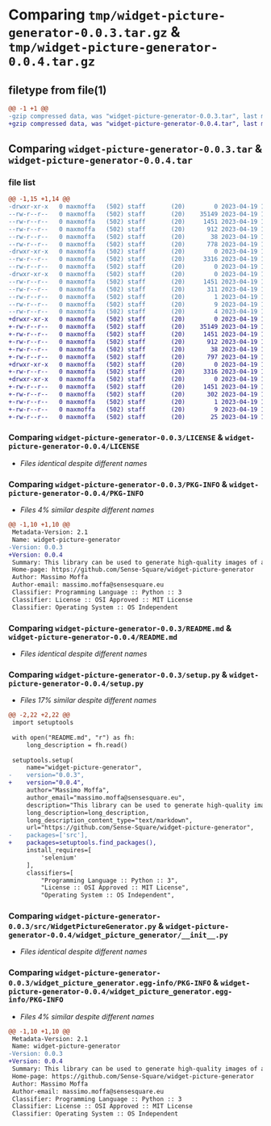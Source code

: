 # Comparing `tmp/widget-picture-generator-0.0.3.tar.gz` & `tmp/widget-picture-generator-0.0.4.tar.gz`

## filetype from file(1)

```diff
@@ -1 +1 @@
-gzip compressed data, was "widget-picture-generator-0.0.3.tar", last modified: Wed Apr 19 13:26:48 2023, max compression
+gzip compressed data, was "widget-picture-generator-0.0.4.tar", last modified: Wed Apr 19 13:31:50 2023, max compression
```

## Comparing `widget-picture-generator-0.0.3.tar` & `widget-picture-generator-0.0.4.tar`

### file list

```diff
@@ -1,15 +1,14 @@
-drwxr-xr-x   0 maxmoffa   (502) staff       (20)        0 2023-04-19 13:26:48.642558 widget-picture-generator-0.0.3/
--rw-r--r--   0 maxmoffa   (502) staff       (20)    35149 2023-04-19 12:59:55.000000 widget-picture-generator-0.0.3/LICENSE
--rw-r--r--   0 maxmoffa   (502) staff       (20)     1451 2023-04-19 13:26:48.642433 widget-picture-generator-0.0.3/PKG-INFO
--rw-r--r--   0 maxmoffa   (502) staff       (20)      912 2023-04-19 12:49:31.000000 widget-picture-generator-0.0.3/README.md
--rw-r--r--   0 maxmoffa   (502) staff       (20)       38 2023-04-19 13:26:48.642609 widget-picture-generator-0.0.3/setup.cfg
--rw-r--r--   0 maxmoffa   (502) staff       (20)      778 2023-04-19 13:26:19.000000 widget-picture-generator-0.0.3/setup.py
-drwxr-xr-x   0 maxmoffa   (502) staff       (20)        0 2023-04-19 13:26:48.641636 widget-picture-generator-0.0.3/src/
--rw-r--r--   0 maxmoffa   (502) staff       (20)     3316 2023-04-19 13:15:43.000000 widget-picture-generator-0.0.3/src/WidgetPictureGenerator.py
--rw-r--r--   0 maxmoffa   (502) staff       (20)        0 2023-04-19 13:01:02.000000 widget-picture-generator-0.0.3/src/__init__.py
-drwxr-xr-x   0 maxmoffa   (502) staff       (20)        0 2023-04-19 13:26:48.642257 widget-picture-generator-0.0.3/widget_picture_generator.egg-info/
--rw-r--r--   0 maxmoffa   (502) staff       (20)     1451 2023-04-19 13:26:48.000000 widget-picture-generator-0.0.3/widget_picture_generator.egg-info/PKG-INFO
--rw-r--r--   0 maxmoffa   (502) staff       (20)      311 2023-04-19 13:26:48.000000 widget-picture-generator-0.0.3/widget_picture_generator.egg-info/SOURCES.txt
--rw-r--r--   0 maxmoffa   (502) staff       (20)        1 2023-04-19 13:26:48.000000 widget-picture-generator-0.0.3/widget_picture_generator.egg-info/dependency_links.txt
--rw-r--r--   0 maxmoffa   (502) staff       (20)        9 2023-04-19 13:26:48.000000 widget-picture-generator-0.0.3/widget_picture_generator.egg-info/requires.txt
--rw-r--r--   0 maxmoffa   (502) staff       (20)        4 2023-04-19 13:26:48.000000 widget-picture-generator-0.0.3/widget_picture_generator.egg-info/top_level.txt
+drwxr-xr-x   0 maxmoffa   (502) staff       (20)        0 2023-04-19 13:31:50.146733 widget-picture-generator-0.0.4/
+-rw-r--r--   0 maxmoffa   (502) staff       (20)    35149 2023-04-19 12:59:55.000000 widget-picture-generator-0.0.4/LICENSE
+-rw-r--r--   0 maxmoffa   (502) staff       (20)     1451 2023-04-19 13:31:50.146611 widget-picture-generator-0.0.4/PKG-INFO
+-rw-r--r--   0 maxmoffa   (502) staff       (20)      912 2023-04-19 12:49:31.000000 widget-picture-generator-0.0.4/README.md
+-rw-r--r--   0 maxmoffa   (502) staff       (20)       38 2023-04-19 13:31:50.146778 widget-picture-generator-0.0.4/setup.cfg
+-rw-r--r--   0 maxmoffa   (502) staff       (20)      797 2023-04-19 13:29:48.000000 widget-picture-generator-0.0.4/setup.py
+drwxr-xr-x   0 maxmoffa   (502) staff       (20)        0 2023-04-19 13:31:50.145586 widget-picture-generator-0.0.4/widget_picture_generator/
+-rw-r--r--   0 maxmoffa   (502) staff       (20)     3316 2023-04-19 13:15:43.000000 widget-picture-generator-0.0.4/widget_picture_generator/__init__.py
+drwxr-xr-x   0 maxmoffa   (502) staff       (20)        0 2023-04-19 13:31:50.146435 widget-picture-generator-0.0.4/widget_picture_generator.egg-info/
+-rw-r--r--   0 maxmoffa   (502) staff       (20)     1451 2023-04-19 13:31:50.000000 widget-picture-generator-0.0.4/widget_picture_generator.egg-info/PKG-INFO
+-rw-r--r--   0 maxmoffa   (502) staff       (20)      302 2023-04-19 13:31:50.000000 widget-picture-generator-0.0.4/widget_picture_generator.egg-info/SOURCES.txt
+-rw-r--r--   0 maxmoffa   (502) staff       (20)        1 2023-04-19 13:31:50.000000 widget-picture-generator-0.0.4/widget_picture_generator.egg-info/dependency_links.txt
+-rw-r--r--   0 maxmoffa   (502) staff       (20)        9 2023-04-19 13:31:50.000000 widget-picture-generator-0.0.4/widget_picture_generator.egg-info/requires.txt
+-rw-r--r--   0 maxmoffa   (502) staff       (20)       25 2023-04-19 13:31:50.000000 widget-picture-generator-0.0.4/widget_picture_generator.egg-info/top_level.txt
```

### Comparing `widget-picture-generator-0.0.3/LICENSE` & `widget-picture-generator-0.0.4/LICENSE`

 * *Files identical despite different names*

### Comparing `widget-picture-generator-0.0.3/PKG-INFO` & `widget-picture-generator-0.0.4/PKG-INFO`

 * *Files 4% similar despite different names*

```diff
@@ -1,10 +1,10 @@
 Metadata-Version: 2.1
 Name: widget-picture-generator
-Version: 0.0.3
+Version: 0.0.4
 Summary: This library can be used to generate high-quality images of any type of widget, such as charts, maps, and leaderboards
 Home-page: https://github.com/Sense-Square/widget-picture-generator
 Author: Massimo Moffa
 Author-email: massimo.moffa@sensesquare.eu
 Classifier: Programming Language :: Python :: 3
 Classifier: License :: OSI Approved :: MIT License
 Classifier: Operating System :: OS Independent
```

### Comparing `widget-picture-generator-0.0.3/README.md` & `widget-picture-generator-0.0.4/README.md`

 * *Files identical despite different names*

### Comparing `widget-picture-generator-0.0.3/setup.py` & `widget-picture-generator-0.0.4/setup.py`

 * *Files 17% similar despite different names*

```diff
@@ -2,22 +2,22 @@
 import setuptools
 
 with open("README.md", "r") as fh:
     long_description = fh.read()
 
 setuptools.setup(
     name="widget-picture-generator",
-    version="0.0.3",
+    version="0.0.4",
     author="Massimo Moffa",
     author_email="massimo.moffa@sensesquare.eu",
     description="This library can be used to generate high-quality images of any type of widget, such as charts, maps, and leaderboards",
     long_description=long_description,
     long_description_content_type="text/markdown",
     url="https://github.com/Sense-Square/widget-picture-generator",
-    packages=['src'],
+    packages=setuptools.find_packages(),
     install_requires=[
         'selenium'
     ],
     classifiers=[
         "Programming Language :: Python :: 3",
         "License :: OSI Approved :: MIT License",
         "Operating System :: OS Independent",
```

### Comparing `widget-picture-generator-0.0.3/src/WidgetPictureGenerator.py` & `widget-picture-generator-0.0.4/widget_picture_generator/__init__.py`

 * *Files identical despite different names*

### Comparing `widget-picture-generator-0.0.3/widget_picture_generator.egg-info/PKG-INFO` & `widget-picture-generator-0.0.4/widget_picture_generator.egg-info/PKG-INFO`

 * *Files 4% similar despite different names*

```diff
@@ -1,10 +1,10 @@
 Metadata-Version: 2.1
 Name: widget-picture-generator
-Version: 0.0.3
+Version: 0.0.4
 Summary: This library can be used to generate high-quality images of any type of widget, such as charts, maps, and leaderboards
 Home-page: https://github.com/Sense-Square/widget-picture-generator
 Author: Massimo Moffa
 Author-email: massimo.moffa@sensesquare.eu
 Classifier: Programming Language :: Python :: 3
 Classifier: License :: OSI Approved :: MIT License
 Classifier: Operating System :: OS Independent
```

